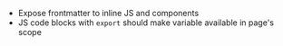 * Expose frontmatter to inline JS and components
* JS code blocks with `export` should make variable available in page's scope
